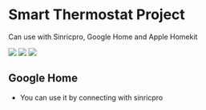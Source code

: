 # Smart Thermostat Project
Can use with Sinricpro, Google Home and Apple Homekit

 ![](https://cdn.freelogovectors.net/svg07/google-home-logo.svg)
 ![](https://logowik.com/content/uploads/images/t_apple-homekit2802.jpg)
 ![](https://lh3.googleusercontent.com/LDbL9BDfVZASl8Wh6v8aZn3foy-rDrYaumMK-mb8gLceN6cCxex5OxtAyK0c2hKsDFHplI5sXHl73A=s72)

## Google Home
* You can use it by connecting with sinricpro
